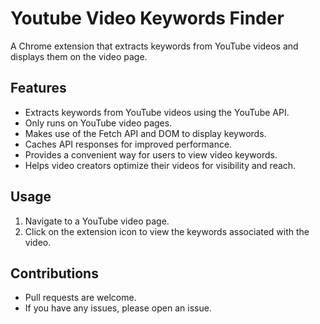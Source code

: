 # Youtube Video Keywords Finder

A Chrome extension that extracts keywords from YouTube videos and displays them on the video page.

## Features

- Extracts keywords from YouTube videos using the YouTube API.
- Only runs on YouTube video pages.
- Makes use of the Fetch API and DOM to display keywords.
- Caches API responses for improved performance.
- Provides a convenient way for users to view video keywords.
- Helps video creators optimize their videos for visibility and reach.

## Usage

1. Navigate to a YouTube video page.
2. Click on the extension icon to view the keywords associated with the video.

## Contributions

- Pull requests are welcome.
- If you have any issues, please open an issue.
